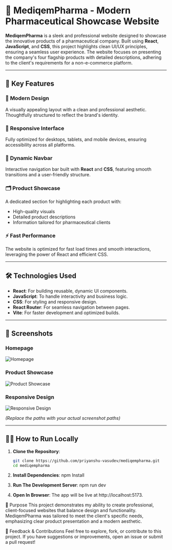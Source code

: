 # 💊 MediqemPharma - Modern Pharmaceutical Showcase Website  

**MediqemPharma** is a sleek and professional website designed to showcase the innovative products of a pharmaceutical company. Built using **React**, **JavaScript**, and **CSS**, this project highlights clean UI/UX principles, ensuring a seamless user experience. The website focuses on presenting the company's four flagship products with detailed descriptions, adhering to the client's requirements for a non-e-commerce platform.  

---

## 🌟 Key Features  

### 🎨 **Modern Design**  
A visually appealing layout with a clean and professional aesthetic. Thoughtfully structured to reflect the brand's identity.  

### 📱 **Responsive Interface**  
Fully optimized for desktops, tablets, and mobile devices, ensuring accessibility across all platforms.  

### 🧭 **Dynamic Navbar**  
Interactive navigation bar built with **React** and **CSS**, featuring smooth transitions and a user-friendly structure.  

### 🗂️ **Product Showcase**  
A dedicated section for highlighting each product with:  
- High-quality visuals  
- Detailed product descriptions  
- Information tailored for pharmaceutical clients  

### ⚡ **Fast Performance**  
The website is optimized for fast load times and smooth interactions, leveraging the power of React and efficient CSS.  

---

## 🛠️ Technologies Used  

- **React**: For building reusable, dynamic UI components.  
- **JavaScript**: To handle interactivity and business logic.  
- **CSS**: For styling and responsive design.  
- **React Router**: For seamless navigation between pages.  
- **Vite**: For faster development and optimized builds.  

---

## 📸 Screenshots  

### Homepage  
![Homepage](./screenshots/homepage.png)  

### Product Showcase  
![Product Showcase](./screenshots/product-showcase.png)  

### Responsive Design  
![Responsive Design](./screenshots/responsive-design.png)  

*(Replace the paths with your actual screenshot paths)*  

---

## 🧑‍💻 How to Run Locally  

1. **Clone the Repository**:  
   ```bash
   git clone https://github.com/priyanshu-vasudev/mediqempharma.git
   cd mediqempharma

2. **Install Dependencies**:
    npm Install

3. **Run The Development Server**:
    npm run dev

4. **Open In Browser**:
The app will be live at http://localhost:5173.

🎯 Purpose
This project demonstrates my ability to create professional, client-focused websites that balance design and functionality. MediqemPharma was tailored to meet the client's specific needs, emphasizing clear product presentation and a modern aesthetic.

🙌 Feedback & Contributions
Feel free to explore, fork, or contribute to this project. If you have suggestions or improvements, open an issue or submit a pull request!